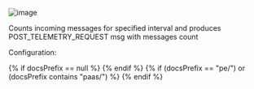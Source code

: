 ![image](https://img.thingsboard.io/user-guide/rule-engine-2-0/nodes/message-count-1.png)

Counts incoming messages for specified interval and produces POST_TELEMETRY_REQUEST msg with messages count

Configuration:

{% if docsPrefix == null %}
<object width="70%" data="https://img.thingsboard.io/user-guide/rule-engine-2-0/nodes/message-count-2-ce.png"></object>
{% endif %}
{% if (docsPrefix == "pe/") or (docsPrefix contains "paas/") %}
<object width="70%" data="https://img.thingsboard.io/user-guide/rule-engine-2-0/nodes/message-count-2-pe.png"></object>
{% endif %}
